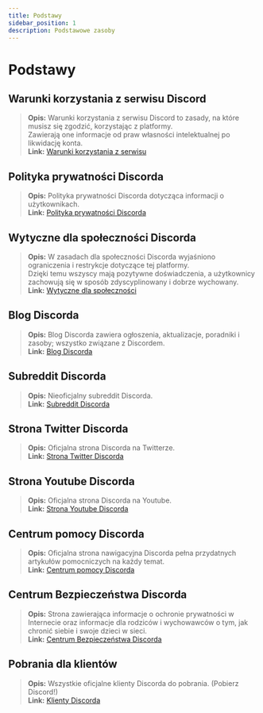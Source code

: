 ```yaml
---
title: Podstawy
sidebar_position: 1
description: Podstawowe zasoby
---
```


# Podstawy

## Warunki korzystania z serwisu Discord 
> __Opis:__ Warunki korzystania z serwisu Discord to zasady, na które musisz się zgodzić, korzystając z platformy.   <br/>
Zawierają one informacje od praw własności intelektualnej po likwidację konta.   <br/>
__Link:__ [Warunki korzystania z serwisu](https://dis.gd/terms)

## Polityka prywatności Discorda
> __Opis:__ Polityka prywatności Discorda dotycząca informacji o użytkownikach.  <br/>
__Link:__ [Polityka prywatności Discorda](https://discord.com/privacy)

## Wytyczne dla społeczności Discorda
> __Opis:__ W zasadach dla społeczności Discorda wyjaśniono ograniczenia i restrykcje dotyczące tej platformy.   <br/>
Dzięki temu wszyscy mają pozytywne doświadczenia, a użytkownicy zachowują się w sposób zdyscyplinowany i dobrze wychowany.   <br/>
__Link:__ [Wytyczne dla społeczności](https://dis.gd/guidelines)

## Blog Discorda
> __Opis:__ Blog Discorda zawiera ogłoszenia, aktualizacje, poradniki i zasoby; wszystko związane z Discordem.   <br/>
__Link:__ [Blog Discorda](https://discord.com/blog)
 
## Subreddit Discorda
> __Opis:__ Nieoficjalny subreddit Discorda.   <br/>
__Link:__ [Subreddit Discorda](https://www.reddit.com/r/discordapp/)

## Strona Twitter Discorda
> __Opis:__ Oficjalna strona Discorda na Twitterze.   <br/>
__Link:__ [Strona Twitter Discorda](https://twitter.com/discord)

## Strona Youtube Discorda
> __Opis:__  Oficjalna strona Discorda na Youtube.   <br/>
__Link:__ [Strona Youtube Discorda](https://www.youtube.com/c/discord)

## Centrum pomocy Discorda
> __Opis:__ Oficjalna strona nawigacyjna Discorda pełna przydatnych artykułów pomocniczych na każdy temat.   <br/>
__Link:__ [Centrum pomocy Discorda](https://support.discord.com)

## Centrum Bezpieczeństwa Discorda
> __Opis:__ Strona zawierająca informacje o ochronie prywatności w Internecie oraz informacje dla rodziców i wychowawców o tym, jak chronić siebie i swoje dzieci w sieci.  <br/>
__Link:__ [Centrum Bezpieczeństwa Discorda](https://discord.com/safety)

## Pobrania dla klientów
> __Opis:__ Wszystkie oficjalne klienty Discorda do pobrania. (Pobierz Discord!)   <br/>
__Link:__ [Klienty Discorda](https://discord.com/download)
